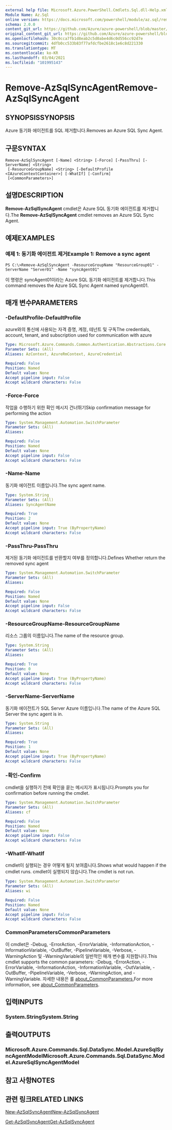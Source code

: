 ```yaml
---
external help file: Microsoft.Azure.PowerShell.Cmdlets.Sql.dll-Help.xml
Module Name: Az.Sql
online version: https://docs.microsoft.com/powershell/module/az.sql/remove-azsqlsyncagent
schema: 2.0.0
content_git_url: https://github.com/Azure/azure-powershell/blob/master/src/Sql/Sql/help/Remove-AzSqlSyncAgent.md
original_content_git_url: https://github.com/Azure/azure-powershell/blob/master/src/Sql/Sql/help/Remove-AzSqlSyncAgent.md
ms.openlocfilehash: 30c0cca7fb1d8eab2c5d0abe4d6c0d556cc92d7e
ms.sourcegitcommit: 4dfb0cc533b83f77afdcfbe2618c1e6c8d221330
ms.translationtype: MT
ms.contentlocale: ko-KR
ms.lasthandoff: 03/04/2021
ms.locfileid: "101995143"
---
```

# <span data-ttu-id="e005b-101">Remove-AzSqlSyncAgent</span><span class="sxs-lookup"><span data-stu-id="e005b-101">Remove-AzSqlSyncAgent</span></span>

## <span data-ttu-id="e005b-102">SYNOPSIS</span><span class="sxs-lookup"><span data-stu-id="e005b-102">SYNOPSIS</span></span>
<span data-ttu-id="e005b-103">Azure 동기화 에이전트를 SQL 제거합니다.</span><span class="sxs-lookup"><span data-stu-id="e005b-103">Removes an Azure SQL Sync Agent.</span></span>

## <span data-ttu-id="e005b-104">구문</span><span class="sxs-lookup"><span data-stu-id="e005b-104">SYNTAX</span></span>

```
Remove-AzSqlSyncAgent [-Name] <String> [-Force] [-PassThru] [-ServerName] <String>
 [-ResourceGroupName] <String> [-DefaultProfile <IAzureContextContainer>] [-WhatIf] [-Confirm]
 [<CommonParameters>]
```

## <span data-ttu-id="e005b-105">설명</span><span class="sxs-lookup"><span data-stu-id="e005b-105">DESCRIPTION</span></span>
<span data-ttu-id="e005b-106">**Remove-AzSqlSyncAgent** cmdlet은 Azure SQL 동기화 에이전트를 제거합니다.</span><span class="sxs-lookup"><span data-stu-id="e005b-106">The **Remove-AzSqlSyncAgent** cmdlet removes an Azure SQL Sync Agent.</span></span>

## <span data-ttu-id="e005b-107">예제</span><span class="sxs-lookup"><span data-stu-id="e005b-107">EXAMPLES</span></span>

### <span data-ttu-id="e005b-108">예제 1: 동기화 에이전트 제거</span><span class="sxs-lookup"><span data-stu-id="e005b-108">Example 1: Remove a sync agent</span></span>
```
PS C:\>Remove-AzSqlSyncAgent -ResourceGroupName "ResourceGroup01" -ServerName "Server01" -Name "syncAgent01"
```

<span data-ttu-id="e005b-109">이 명령은 syncAgent01이라는 Azure SQL 동기화 에이전트를 제거합니다.</span><span class="sxs-lookup"><span data-stu-id="e005b-109">This command removes the Azure SQL Sync Agent named syncAgent01.</span></span>

## <span data-ttu-id="e005b-110">매개 변수</span><span class="sxs-lookup"><span data-stu-id="e005b-110">PARAMETERS</span></span>

### <span data-ttu-id="e005b-111">-DefaultProfile</span><span class="sxs-lookup"><span data-stu-id="e005b-111">-DefaultProfile</span></span>
<span data-ttu-id="e005b-112">azure와의 통신에 사용되는 자격 증명, 계정, 테넌트 및 구독</span><span class="sxs-lookup"><span data-stu-id="e005b-112">The credentials, account, tenant, and subscription used for communication with azure</span></span>

```yaml
Type: Microsoft.Azure.Commands.Common.Authentication.Abstractions.Core.IAzureContextContainer
Parameter Sets: (All)
Aliases: AzContext, AzureRmContext, AzureCredential

Required: False
Position: Named
Default value: None
Accept pipeline input: False
Accept wildcard characters: False
```

### <span data-ttu-id="e005b-113">-Force</span><span class="sxs-lookup"><span data-stu-id="e005b-113">-Force</span></span>
<span data-ttu-id="e005b-114">작업을 수행하기 위한 확인 메시지 건너뛰기</span><span class="sxs-lookup"><span data-stu-id="e005b-114">Skip confirmation message for performing the action</span></span>

```yaml
Type: System.Management.Automation.SwitchParameter
Parameter Sets: (All)
Aliases:

Required: False
Position: Named
Default value: None
Accept pipeline input: False
Accept wildcard characters: False
```

### <span data-ttu-id="e005b-115">-Name</span><span class="sxs-lookup"><span data-stu-id="e005b-115">-Name</span></span>
<span data-ttu-id="e005b-116">동기화 에이전트 이름입니다.</span><span class="sxs-lookup"><span data-stu-id="e005b-116">The sync agent name.</span></span>

```yaml
Type: System.String
Parameter Sets: (All)
Aliases: SyncAgentName

Required: True
Position: 2
Default value: None
Accept pipeline input: True (ByPropertyName)
Accept wildcard characters: False
```

### <span data-ttu-id="e005b-117">-PassThru</span><span class="sxs-lookup"><span data-stu-id="e005b-117">-PassThru</span></span>
<span data-ttu-id="e005b-118">제거된 동기화 에이전트를 반환할지 여부를 정의합니다.</span><span class="sxs-lookup"><span data-stu-id="e005b-118">Defines Whether return the removed sync agent</span></span>

```yaml
Type: System.Management.Automation.SwitchParameter
Parameter Sets: (All)
Aliases:

Required: False
Position: Named
Default value: None
Accept pipeline input: False
Accept wildcard characters: False
```

### <span data-ttu-id="e005b-119">-ResourceGroupName</span><span class="sxs-lookup"><span data-stu-id="e005b-119">-ResourceGroupName</span></span>
<span data-ttu-id="e005b-120">리소스 그룹의 이름입니다.</span><span class="sxs-lookup"><span data-stu-id="e005b-120">The name of the resource group.</span></span>

```yaml
Type: System.String
Parameter Sets: (All)
Aliases:

Required: True
Position: 0
Default value: None
Accept pipeline input: True (ByPropertyName)
Accept wildcard characters: False
```

### <span data-ttu-id="e005b-121">-ServerName</span><span class="sxs-lookup"><span data-stu-id="e005b-121">-ServerName</span></span>
<span data-ttu-id="e005b-122">동기화 에이전트가 SQL Server Azure 이름입니다.</span><span class="sxs-lookup"><span data-stu-id="e005b-122">The name of the Azure SQL Server the sync agent is in.</span></span>

```yaml
Type: System.String
Parameter Sets: (All)
Aliases:

Required: True
Position: 1
Default value: None
Accept pipeline input: True (ByPropertyName)
Accept wildcard characters: False
```

### <span data-ttu-id="e005b-123">-확인</span><span class="sxs-lookup"><span data-stu-id="e005b-123">-Confirm</span></span>
<span data-ttu-id="e005b-124">cmdlet을 실행하기 전에 확인을 묻는 메시지가 표시됩니다.</span><span class="sxs-lookup"><span data-stu-id="e005b-124">Prompts you for confirmation before running the cmdlet.</span></span>

```yaml
Type: System.Management.Automation.SwitchParameter
Parameter Sets: (All)
Aliases: cf

Required: False
Position: Named
Default value: None
Accept pipeline input: False
Accept wildcard characters: False
```

### <span data-ttu-id="e005b-125">-WhatIf</span><span class="sxs-lookup"><span data-stu-id="e005b-125">-WhatIf</span></span>
<span data-ttu-id="e005b-126">cmdlet이 실행되는 경우 어떻게 될지 보여줍니다.</span><span class="sxs-lookup"><span data-stu-id="e005b-126">Shows what would happen if the cmdlet runs.</span></span>
<span data-ttu-id="e005b-127">cmdlet이 실행되지 않습니다.</span><span class="sxs-lookup"><span data-stu-id="e005b-127">The cmdlet is not run.</span></span>

```yaml
Type: System.Management.Automation.SwitchParameter
Parameter Sets: (All)
Aliases: wi

Required: False
Position: Named
Default value: None
Accept pipeline input: False
Accept wildcard characters: False
```

### <span data-ttu-id="e005b-128">CommonParameters</span><span class="sxs-lookup"><span data-stu-id="e005b-128">CommonParameters</span></span>
<span data-ttu-id="e005b-129">이 cmdlet은 -Debug, -ErrorAction, -ErrorVariable, -InformationAction, -InformationVariable, -OutBuffer, -PipelineVariable, -Verbose, -WarningAction 및 -WarningVariable의 일반적인 매개 변수를 지원합니다.</span><span class="sxs-lookup"><span data-stu-id="e005b-129">This cmdlet supports the common parameters: -Debug, -ErrorAction, -ErrorVariable, -InformationAction, -InformationVariable, -OutVariable, -OutBuffer, -PipelineVariable, -Verbose, -WarningAction, and -WarningVariable.</span></span> <span data-ttu-id="e005b-130">자세한 내용은 를 [about_CommonParameters.](http://go.microsoft.com/fwlink/?LinkID=113216)</span><span class="sxs-lookup"><span data-stu-id="e005b-130">For more information, see [about_CommonParameters](http://go.microsoft.com/fwlink/?LinkID=113216).</span></span>

## <span data-ttu-id="e005b-131">입력</span><span class="sxs-lookup"><span data-stu-id="e005b-131">INPUTS</span></span>

### <span data-ttu-id="e005b-132">System.String</span><span class="sxs-lookup"><span data-stu-id="e005b-132">System.String</span></span>

## <span data-ttu-id="e005b-133">출력</span><span class="sxs-lookup"><span data-stu-id="e005b-133">OUTPUTS</span></span>

### <span data-ttu-id="e005b-134">Microsoft.Azure.Commands.Sql.DataSync.Model.AzureSqlSyncAgentModel</span><span class="sxs-lookup"><span data-stu-id="e005b-134">Microsoft.Azure.Commands.Sql.DataSync.Model.AzureSqlSyncAgentModel</span></span>

## <span data-ttu-id="e005b-135">참고 사항</span><span class="sxs-lookup"><span data-stu-id="e005b-135">NOTES</span></span>

## <span data-ttu-id="e005b-136">관련 링크</span><span class="sxs-lookup"><span data-stu-id="e005b-136">RELATED LINKS</span></span>

[<span data-ttu-id="e005b-137">New-AzSqlSyncAgent</span><span class="sxs-lookup"><span data-stu-id="e005b-137">New-AzSqlSyncAgent</span></span>](./New-AzSqlSyncAgent.md)

[<span data-ttu-id="e005b-138">Get-AzSqlSyncAgent</span><span class="sxs-lookup"><span data-stu-id="e005b-138">Get-AzSqlSyncAgent</span></span>](./Get-AzSqlSyncAgent.md)

